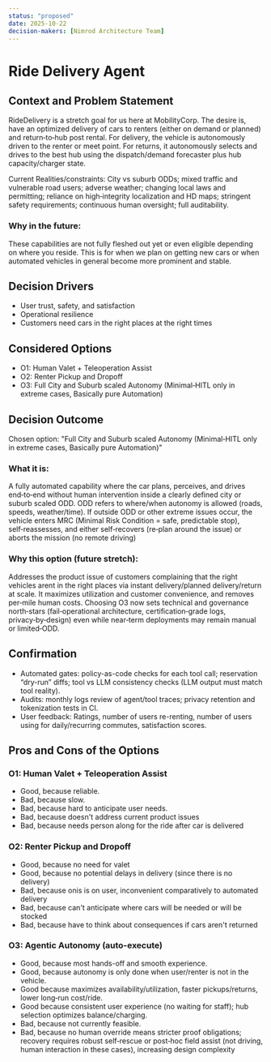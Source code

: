 ```yaml
---
status: "proposed"
date: 2025-10-22
decision-makers: [Nimrod Architecture Team]
---
```


# Ride Delivery Agent

## Context and Problem Statement

RideDelivery is a stretch goal for us here at MobilityCorp. The desire is, have an optimized delivery of cars to renters (either on demand or planned) and return‑to‑hub post rental. For delivery, the vehicle is autonomously driven to the renter or meet point. For returns, it autonomously selects and drives to the best hub using the dispatch/demand forecaster plus hub capacity/charger state.

Current Realities/constraints: City vs suburb ODDs; mixed traffic and vulnerable road users; adverse weather; changing local laws and permitting; reliance on high‑integrity localization and HD maps; stringent safety requirements; continuous human oversight; full auditability.

### Why in the future:

These capabilities are not fully fleshed out yet or even eligible depending on where you reside. This is for when we plan on getting new cars or when automated vehicles in general become more prominent and stable.

## Decision Drivers

- User trust, safety, and satisfaction
- Operational resilience
- Customers need cars in the right places at the right times

## Considered Options

- O1: Human Valet + Teleoperation Assist
- O2: Renter Pickup and Dropoff
- O3: Full City and Suburb scaled Autonomy (Minimal‑HITL only in extreme cases, Basically pure Automation)

## Decision Outcome

Chosen option: "Full City and Suburb scaled Autonomy (Minimal‑HITL only in extreme cases, Basically pure Automation)"

### What it is:

A fully automated capability where the car plans, perceives, and drives end‑to‑end without human intervention inside a clearly defined city or suburb scaled ODD. ODD refers to where/when autonomy is allowed (roads, speeds, weather/time). If outside ODD or other extreme issues occur, the vehicle enters MRC (Minimal Risk Condition = safe, predictable stop), self‑reassesses, and either self‑recovers (re‑plan around the issue) or aborts the mission (no remote driving)

### Why this option (future stretch):

Addresses the product issue of customers complaining that the right vehicles arent in the right places via instant delivery/planned delivery/return at scale. It maximizes utilization and customer convenience, and removes per‑mile human costs. Choosing O3 now sets technical and governance north‑stars (fail‑operational architecture, certification‑grade logs, privacy‑by‑design) even while near‑term deployments may remain manual or limited‑ODD.

## Confirmation

- Automated gates: policy-as-code checks for each tool call; reservation “dry-run” diffs; tool vs LLM consistency checks (LLM output must match tool reality).
- Audits: monthly logs review of agent/tool traces; privacy retention and tokenization tests in CI.
- User feedback: Ratings, number of users re-renting, number of users using for daily/recurring commutes, satisfaction scores.

## Pros and Cons of the Options

### O1: Human Valet + Teleoperation Assist

- Good, because reliable.
- Bad, because slow.
- Bad, because hard to anticipate user needs.
- Bad, because doesn't address current product issues
- Bad, because needs person along for the ride after car is delivered

### O2: Renter Pickup and Dropoff

- Good, because no need for valet
- Good, because no potential delays in delivery (since there is no delivery)
- Bad, because onis is on user, inconvenient comparatively to automated delivery
- Bad, because can't anticipate where cars will be needed or will be stocked
- Bad, because have to think about consequences if cars aren't returned

### O3: Agentic Autonomy (auto-execute)

- Good, because most hands-off and smooth experience.
- Good, because autonomy is only done when user/renter is not in the vehicle.
- Good because maximizes availability/utilization, faster pickups/returns, lower long‑run cost/ride.
- Good because consistent user experience (no waiting for staff); hub selection optimizes balance/charging.
- Bad, because not currently feasible.
- Bad, because no human override means stricter proof obligations; recovery requires robust self‑rescue or post‑hoc field assist (not driving, human interaction in these cases), increasing design complexity
